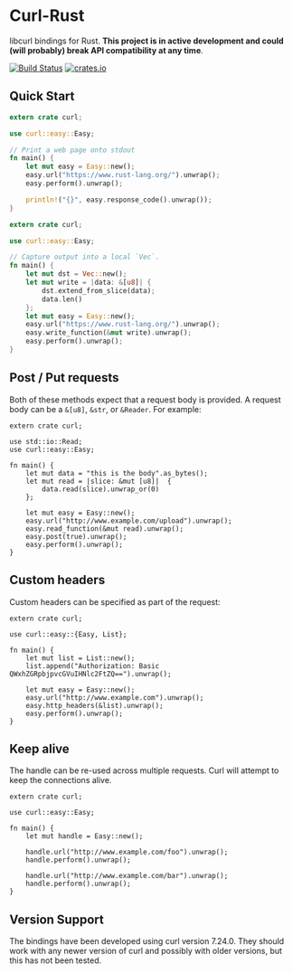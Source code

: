 # Curl-Rust

libcurl bindings for Rust. **This project is in active development and
could (will probably) break API compatibility at any time**.

[![Build Status](https://travis-ci.org/carllerche/curl-rust.svg?branch=master)](https://travis-ci.org/carllerche/curl-rust)
[![crates.io](http://meritbadge.herokuapp.com/mio)](https://crates.io/crates/curl)

## Quick Start

```rust
extern crate curl;

use curl::easy::Easy;

// Print a web page onto stdout
fn main() {
    let mut easy = Easy::new();
    easy.url("https://www.rust-lang.org/").unwrap();
    easy.perform().unwrap();

    println!("{}", easy.response_code().unwrap());
}
```

```rust
extern crate curl;

use curl::easy::Easy;

// Capture output into a local `Vec`.
fn main() {
    let mut dst = Vec::new();
    let mut write = |data: &[u8]| {
        dst.extend_from_slice(data);
        data.len()
    };
    let mut easy = Easy::new();
    easy.url("https://www.rust-lang.org/").unwrap();
    easy.write_function(&mut write).unwrap();
    easy.perform().unwrap();
}
```

## Post / Put requests

Both of these methods expect that a request body is provided. A request
body can be a `&[u8]`, `&str`, or `&Reader`. For example:

```rust,no_run
extern crate curl;

use std::io::Read;
use curl::easy::Easy;

fn main() {
    let mut data = "this is the body".as_bytes();
    let mut read = |slice: &mut [u8]|  {
        data.read(slice).unwrap_or(0)
    };

    let mut easy = Easy::new();
    easy.url("http://www.example.com/upload").unwrap();
    easy.read_function(&mut read).unwrap();
    easy.post(true).unwrap();
    easy.perform().unwrap();
}
```

## Custom headers

Custom headers can be specified as part of the request:

```rust,no_run
extern crate curl;

use curl::easy::{Easy, List};

fn main() {
    let mut list = List::new();
    list.append("Authorization: Basic QWxhZGRpbjpvcGVuIHNlc2FtZQ==").unwrap();

    let mut easy = Easy::new();
    easy.url("http://www.example.com").unwrap();
    easy.http_headers(&list).unwrap();
    easy.perform().unwrap();
}
```

## Keep alive

The handle can be re-used across multiple requests. Curl will attempt to
keep the connections alive.

```rust,no_run
extern crate curl;

use curl::easy::Easy;

fn main() {
    let mut handle = Easy::new();

    handle.url("http://www.example.com/foo").unwrap();
    handle.perform().unwrap();

    handle.url("http://www.example.com/bar").unwrap();
    handle.perform().unwrap();
}
```

## Version Support

The bindings have been developed using curl version 7.24.0. They should
work with any newer version of curl and possibly with older versions,
but this has not been tested.
